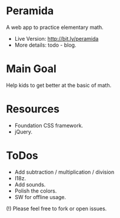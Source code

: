 Peramida
========

A web app to practice elementary math.

* Live Version: http://bit.ly/peramida
* More details: todo - blog.

Main Goal
=========
Help kids to get better at the basic of math.

Resources
=========
* Foundation CSS framework.
* jQuery.

ToDos
=====
* Add subtraction / multiplication / division
* I18z.
* Add sounds.
* Polish the colors.
* SW for offline usage.

(!) Please feel free to fork or open issues.


